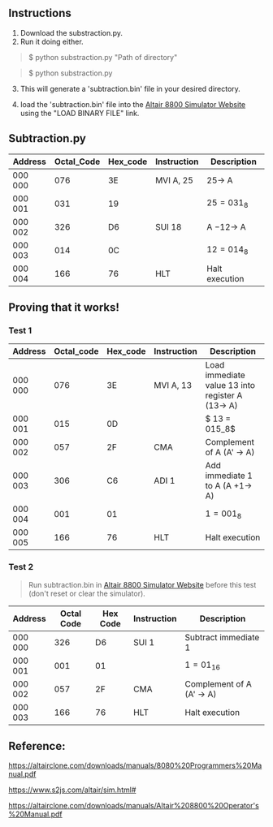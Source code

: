 
## Instructions

1. Download the substraction.py. 
2. Run it doing either.

> $ python substraction.py "Path of directory" 

> $ python substraction.py

3. This will generate a 'subtraction.bin' file in your desired directory.

4. load the 'subtraction.bin' file into the <a href="https://www.s2js.com/altair/sim.html#">Altair 8800 Simulator Website</a> using the "LOAD BINARY FILE" link.


## Subtraction.py
| Address  | Octal_Code | Hex_code | Instruction  | Description                                  |
|----------|----------|----------|--------------|----------------------------------------------|
| 000 000  | 076  | 3E   | MVI A, 25    | $25 \rightarrow$ A                                         |
| 000 001  | 031      |   19   |        | $25 = 031_8$                                     |
| 000 002  | 326  |D6    | SUI 18       | A $- 12 \rightarrow$  A                                       |
| 000 003  | 014      |   0C  |        | $12=014_8$                                      |
| 000 004  | 166      | 76 |HLT          | Halt execution                               |

## Proving that it works! 
### Test 1
| Address   | Octal_code | Hex_code|Instruction      | Description                                      |
|-----------|--------|--------|------------------|--------------------------------------------------|
| 000 000   | 076  |3E  | MVI A, 13        | Load immediate value 13 into register A ($13 \rightarrow$ A) |
| 000 001   | 015   |    0D    |       | $ 13 = 015_8$                                        |
| 000 002   | 057    |2F |CMA              | Complement of A (A' $\rightarrow$ A)                    |
| 000 003   | 306 | C6  | ADI 1            | Add immediate $1$ to A (A $+ 1 \rightarrow$  A)                |
| 000 004   | 001    | 01|                 | $1 = 001_8$                                       |
| 000 005   | 166  | 76 | HLT              | Halt execution                                   |
### Test 2

>Run subtraction.bin in <a href="https://www.s2js.com/altair/sim.html#">Altair 8800 Simulator Website</a> before this test (don't reset or clear the simulator).

| Address   | Octal Code | Hex Code | Instruction      | Description                                      |
|-----------|------------|----------|------------------|--------------------------------------------------|
| 000 000   | 326        | D6       | SUI 1            | Subtract immediate $1$                           |
| 000 001   | 001        | 01       |                  | $1 = 01_{16}$                                    |
| 000 002   | 057        | 2F       | CMA              | Complement of A (A' $\rightarrow$ A)             |
| 000 003   | 166        | 76       | HLT              | Halt execution                                   |

## Reference:

https://altairclone.com/downloads/manuals/8080%20Programmers%20Manual.pdf

https://www.s2js.com/altair/sim.html#

https://altairclone.com/downloads/manuals/Altair%208800%20Operator's%20Manual.pdf